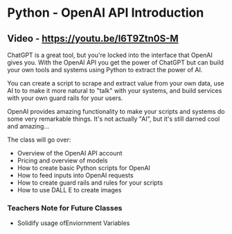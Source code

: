 # Python - OpenAI API Introduction


## Video - https://youtu.be/I6T9Ztn0S-M

ChatGPT is a great tool, but you're locked into the interface that OpenAI gives you. With the OpenAI API you get the power of ChatGPT but can build your own tools and systems using Python to extract the power of AI.

You can create a script to scrape and extract value from your own data, use AI to to make it more natural to "talk" with your systems, and build services with your own guard rails for your users.

OpenAI provides amazing functionality to make your scripts and systems do some very remarkable things. It's not actually "AI", but it's still darned cool and amazing...

The class will go over:
- Overview of the OpenAI API account
- Pricing and overview of models
- How to create basic Python scripts for OpenAI
- How to feed inputs into OpenAI requests
- How to create guard rails and rules for your scripts
- How to use DALL E to create images

### Teachers Note for Future Classes

- Solidify usage ofEnviornment Variables
